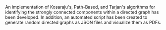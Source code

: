 An implementation of Kosaraju's, Path-Based, and Tarjan's algorithms for identifying the strongly connected components within a directed graph has been developed. 
In addition, an automated script has been created to generate random directed graphs as JSON files and visualize them as PDFs.
